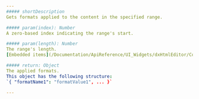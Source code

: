 ```yaml
---
##### shortDescription
Gets formats applied to the content in the specified range.

##### param(index): Number
A zero-based index indicating the range's start.

##### param(length): Number
The range's length.     
[Embedded items](/Documentation/ApiReference/UI_Widgets/dxHtmlEditor/Configuration/toolbar/items/#formatName/formats) have a length of 1.

##### return: Object
The applied formats.         
This object has the following structure:        
`{ "formatName1": "formatValue1", ... }`

---
```

